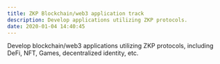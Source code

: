 ```yaml
---
title: ZKP Blockchain/web3 application track
description: Develop applications utilizing ZKP protocols.
date: 2020-01-04 14:40:45
---
```


<!-- Submit a writeup detailing the application, the use of ZKPs and the security properties. In addition, submit a proof-of-concept implementation of the ZKP protocol and the blockchain smart contract using existing libraries and compilers. -->

Develop blockchain/web3 applications utilizing ZKP protocols, including DeFi, NFT, Games, decentralized identity, etc.
